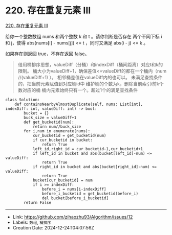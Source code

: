 # 220. 存在重复元素 III

[220. 存在重复元素 III](https://leetcode.cn/problems/contains-duplicate-iii/)

给你一个整数数组 nums 和两个整数 k 和 t 。请你判断是否存在 两个不同下标 i 和 j，使得 abs(nums[i] - nums[j]) <= t ，同时又满足 abs(i - j) <= k 。

如果存在则返回 true，不存在返回 false。

>  借用桶排序思想，valueDiff（分桶）和indexDiff（桶间距离）对应t和k的限制。
> 桶大小为valueDiff+1，确保差值<=valueDiff的都在一个桶内（num //(valueDiff+1) ）。
> 相邻桶差值在valueDiff内的也可以。
> 未满足查找条件的，把当前元素赋值到对应桶id中
> 维护桶的个数为k，删除当前索引i前k个数对应的桶
> 桶内元素始终只有一个。超过1个的满足查找条件

```
class Solution:
    def containsNearbyAlmostDuplicate(self, nums: List[int], indexDiff: int, valueDiff: int) -> bool:
        bucket = {}
        buck_size = valueDiff+1
        def get_bucketid(num):
            return num//buck_size
        for i,num in enumerate(nums):
            cur_bucketid = get_bucketid(num)
            if cur_bucketid in bucket:
                return True
            left_id,right_id = cur_bucketid-1,cur_bucketid+1
            if left_id in bucket and abs(bucket[left_id]-num) <= valueDiff:
                return True
            if right_id in bucket and abs(bucket[right_id]-num) <= valueDiff:
                return True
            bucket[cur_bucketid] = num
            if i >= indexDiff:
                before_i = nums[i-indexDiff]
                before_i_bucketid = get_bucketid(before_i)
                del bucket[before_i_bucketid]
        return False
```


---

* Link: https://github.com/zihaozhu93/Algorithm/issues/12
* Labels: `数组`, `桶排序`
* Creation Date: 2024-12-24T04:07:56Z
